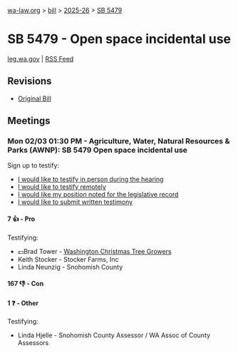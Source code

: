 [wa-law.org](/) > [bill](/bill/) > [2025-26](/bill/2025-26/) > [SB 5479](/bill/2025-26/sb/5479/)

# SB 5479 - Open space incidental use
[leg.wa.gov](https://app.leg.wa.gov/billsummary?BillNumber=5479&Year=2025&Initiative=false) | [RSS Feed](./rss.xml)

## Revisions
* [Original Bill](1/)

## Meetings
### Mon 02/03 01:30 PM - Agriculture, Water, Natural Resources & Parks (AWNP): SB 5479 Open space incidental use
Sign up to testify:
* [I would like to testify in person during the hearing](https://app.leg.wa.gov/csi/Testifier/Add?chamber=House&mId=32703&aId=162835&caId=25219&tId=1)
* [I would like to testify remotely](https://app.leg.wa.gov/csi/Testifier/Add?chamber=House&mId=32703&aId=162835&caId=25219&tId=2)
* [I would like my position noted for the legislative record](https://app.leg.wa.gov/csi/Testifier/Add?chamber=House&mId=32703&aId=162835&caId=25219&tId=3)
* [I would like to submit written testimony](https://app.leg.wa.gov/csi/Testifier/Add?chamber=House&mId=32703&aId=162835&caId=25219&tId=4)

#### 7 👍 - Pro
Testifying:
* 💵Brad Tower - [Washington Christmas Tree Growers](/org/washington_christmas_tree_growers/)
* Keith Stocker - Stocker Farms, Inc
* Linda Neunzig - Snohomish County

#### 167 👎 - Con

#### 1 ❓ - Other
Testifying:
* Linda Hjelle - Snohomish County Assessor  / WA Assoc of County Assessors
